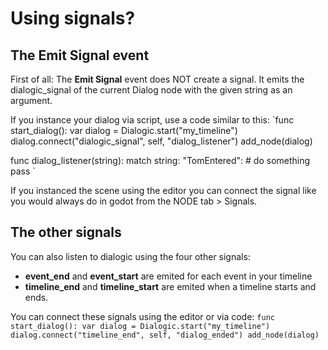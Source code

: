 # Using signals?

## The Emit Signal event
First of all: The **Emit Signal** event does NOT create a signal. 
It emits the dialogic_signal of the current Dialog node with the given string as an argument.

If you instance your dialog via script, use a code similar to this:
`func start_dialog():
	var dialog = Dialogic.start("my_timeline")
	dialog.connect("dialogic_signal", self, "dialog_listener")
	add_node(dialog)

func dialog_listener(string):
	match string:
		"TomEntered":
			# do something
			pass
`

If you instanced the scene using the editor you can connect the signal like you would always do in godot from the NODE tab > Signals.

## The other signals
You can also listen to dialogic using the four other signals:

- **event_end** and **event_start** are emited for each event in your timeline
- **timeline_end** and **timeline_start** are emited when a timeline starts and ends.

You can connect these signals using the editor or via code:
`func start_dialog():
	var dialog = Dialogic.start("my_timeline")
	dialog.connect("timeline_end", self, "dialog_ended")
	add_node(dialog)
`
